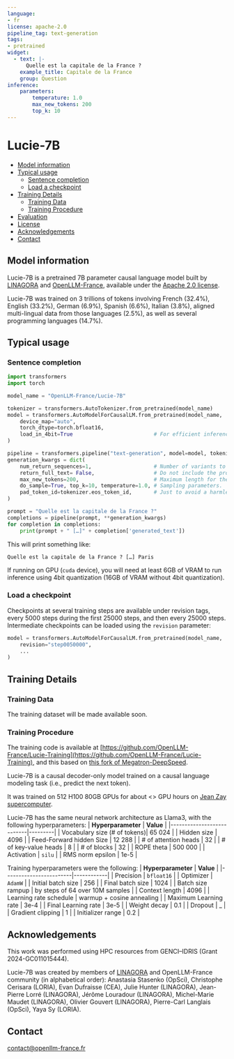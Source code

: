 ```yaml
---
language:
- fr
license: apache-2.0
pipeline_tag: text-generation
tags:
- pretrained
widget:
  - text: |-
      Quelle est la capitale de la France ?
    example_title: Capitale de la France
    group: Question
inference:
    parameters:
        temperature: 1.0
        max_new_tokens: 200
        top_k: 10
---
```


# Lucie-7B

* [Model information](#model-information)
* [Typical usage](#typical-usage)
  * [Sentence completion](#sentence-completion)
  * [Load a checkpoint](#load-a-checkpoint)
* [Training Details](#training-details)
  * [Training Data](#training-data)
  * [Training Procedure](#training-procedure)
* [Evaluation](#evaluation)
* [License](#license)
* [Acknowledgements](#acknowledgements)
* [Contact](#contact)

## Model information

Lucie-7B is a pretrained 7B parameter causal language model built by [LINAGORA](https://labs.linagora.com/) and [OpenLLM-France](https://github.com/OpenLLM-France),
available under the [Apache 2.0 license](https://www.apache.org/licenses/LICENSE-2.0).

Lucie-7B was trained on 3 trillions of tokens involving
French (32.4%),
English (33.2%),
German (6.9%),
Spanish (6.6%),
Italian (3.8%),
aligned multi-lingual data from those languages (2.5%),
as well as several programming languages (14.7%).

## Typical usage

### Sentence completion

```python
import transformers
import torch

model_name = "OpenLLM-France/Lucie-7B"

tokenizer = transformers.AutoTokenizer.from_pretrained(model_name)
model = transformers.AutoModelForCausalLM.from_pretrained(model_name,
    device_map="auto",
    torch_dtype=torch.bfloat16,
    load_in_4bit=True                          # For efficient inference, if quantization is supported by the GPU card
)

pipeline = transformers.pipeline("text-generation", model=model, tokenizer=tokenizer)
generation_kwargs = dict(
    num_return_sequences=1,                    # Number of variants to generate.
    return_full_text= False,                   # Do not include the prompt in the generated text.
    max_new_tokens=200,                        # Maximum length for the output text.
    do_sample=True, top_k=10, temperature=1.0, # Sampling parameters.
    pad_token_id=tokenizer.eos_token_id,       # Just to avoid a harmless warning.
)

prompt = "Quelle est la capitale de la France ?"
completions = pipeline(prompt, **generation_kwargs)
for completion in completions:
    print(prompt + " […]" + completion['generated_text'])
```
This will print something like:
```
Quelle est la capitale de la France ? […] Paris
```

If running on GPU (`cuda` device), you will need at least 6GB of VRAM to run inference using 4bit quantization (16GB of VRAM without 4bit quantization).

### Load a checkpoint

Checkpoints at several training steps are available under revision tags,
every 5000 steps during the first 25000 steps, and then every 25000 steps.
Intermediate checkpoints can be loaded using the `revision` parameter:
```python
model = transformers.AutoModelForCausalLM.from_pretrained(model_name,
    revision="step0050000",
    ...
)
```

## Training Details

### Training Data

The training dataset will be made available soon.
<!-- at [OpenLLM-France/Lucie-Training-Dataset](https://huggingface.co/datasets/OpenLLM-France/Lucie-Training-Dataset)
and described in ["The Lucie Training Dataset" (2023)](https://arxiv.org/abs/xxxx.xxxxx). -->

### Training Procedure 

The training code is available at [https://github.com/OpenLLM-France/Lucie-Training](https://github.com/OpenLLM-France/Lucie-Training),
and this based on [this fork of Megatron-DeepSpeed](https://github.com/OpenLLM-France/Megatron-DeepSpeed).

Lucie-7B is a causal decoder-only model trained on a causal language modeling task (i.e., predict the next token).

It was trained on 512 H100 80GB GPUs for about <<TODO>> GPU hours on [Jean Zay supercomputer](http://www.idris.fr/eng/jean-zay/jean-zay-presentation-eng.html).

Lucie-7B has the same neural network architecture as Llama3, with the following hyperparameters:
| **Hyperparameter**        | **Value** |
|---------------------------|---------|
| Vocabulary size (\# of tokens)| 65 024  |
| Hidden size               | 4096    |
| Feed-Forward hidden Size  | 12 288  |
| \# of attention heads     | 32      |
| \# of key-value heads     | 8       |
| \# of blocks              | 32      |
| ROPE theta                | 500 000 |
| Activation                | `silu`  |
| RMS norm epsilon          | 1e-5    |


Training hyperparameters were the following:
| **Hyperparameter**     | **Value**  |
|------------------------|------------|
| Precision              | `bfloat16` |
| Optimizer              | `AdamW`    |
| Initial batch size     | 256        |
| Final batch size       | 1024       |
| Batch size rampup      | by steps of 64 over 10M samples |
| Context length         | 4096       |
| Learning rate schedule | warmup + cosine annealing |
| Maximum Learning rate  | 3e-4       |
| Final Learning rate    | 3e-5       |
| Weight decay           | 0.1        |
| Dropout                | _          |
| Gradient clipping      | 1          |
| Initializer range      | 0.2        |


## Acknowledgements

This work was performed using HPC resources from GENCI–IDRIS (Grant 2024-GC011015444).

Lucie-7B was created by members of [LINAGORA](https://labs.linagora.com/) and OpenLLM-France community (in alphabetical order):
Anastasia Stasenko (OpSci),
Christophe Cerisara (LORIA),
Evan Dufraisse (CEA),
Julie Hunter (LINAGORA),
Jean-Pierre Lorré (LINAGORA),
Jérôme Louradour (LINAGORA),
Michel-Marie Maudet (LINAGORA),
Olivier Gouvert (LINAGORA),
Pierre-Carl Langlais (OpSci),
Yaya Sy (LORIA).

## Contact

contact@openllm-france.fr
